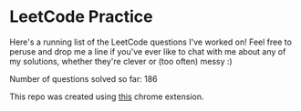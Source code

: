 # LeetCode Practice

Here's a running list of the LeetCode questions I've worked on! Feel free to peruse and drop me a line if you've ever like to chat with me about any of my solutions, whether they're clever or (too often) messy :)

Number of questions solved so far: 186

This repo was created using [this](https://github.com/QasimWani/LeetHub) chrome extension.
